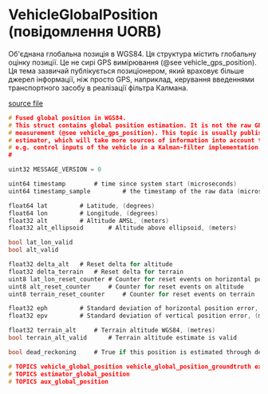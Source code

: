 # VehicleGlobalPosition (повідомлення UORB)

Об'єднана глобальна позиція в WGS84.
Ця структура містить глобальну оцінку позиції. Це не сирі GPS
вимірювання (@see vehicle_gps_position). Ця тема зазвичай публікується позиціонером, який враховує більше джерел інформації, ніж просто GPS, наприклад, керування введеннями транспортного засобу в реалізації фільтра Калмана.

[source file](https://github.com/PX4/PX4-Autopilot/blob/main/msg/versioned/VehicleGlobalPosition.msg)

```c
# Fused global position in WGS84.
# This struct contains global position estimation. It is not the raw GPS
# measurement (@see vehicle_gps_position). This topic is usually published by the position
# estimator, which will take more sources of information into account than just GPS,
# e.g. control inputs of the vehicle in a Kalman-filter implementation.
#

uint32 MESSAGE_VERSION = 0

uint64 timestamp		# time since system start (microseconds)
uint64 timestamp_sample         # the timestamp of the raw data (microseconds)

float64 lat			# Latitude, (degrees)
float64 lon			# Longitude, (degrees)
float32 alt			# Altitude AMSL, (meters)
float32 alt_ellipsoid		# Altitude above ellipsoid, (meters)

bool lat_lon_valid
bool alt_valid

float32 delta_alt 	# Reset delta for altitude
float32 delta_terrain   # Reset delta for terrain
uint8 lat_lon_reset_counter	# Counter for reset events on horizontal position coordinates
uint8 alt_reset_counter 	# Counter for reset events on altitude
uint8 terrain_reset_counter     # Counter for reset events on terrain

float32 eph			# Standard deviation of horizontal position error, (metres)
float32 epv			# Standard deviation of vertical position error, (metres)

float32 terrain_alt		# Terrain altitude WGS84, (metres)
bool terrain_alt_valid		# Terrain altitude estimate is valid

bool dead_reckoning		# True if this position is estimated through dead-reckoning

# TOPICS vehicle_global_position vehicle_global_position_groundtruth external_ins_global_position
# TOPICS estimator_global_position
# TOPICS aux_global_position

```
